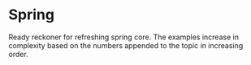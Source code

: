 # Spring
Ready reckoner for refreshing spring core.
The examples increase in complexity based on the numbers appended to the topic in increasing order.
